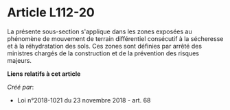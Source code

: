 # Article L112-20

La présente sous-section s'applique dans les zones exposées au phénomène de mouvement de terrain différentiel consécutif à la
sécheresse et à la réhydratation des sols. Ces zones sont définies par arrêté des ministres chargés de la construction et de
la prévention des risques majeurs.

**Liens relatifs à cet article**

_Créé par_:

  - Loi n°2018-1021 du 23 novembre 2018 - art. 68
